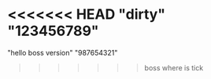 <<<<<<< HEAD
"dirty"
"123456789"
=======
"hello boss version"
"987654321"
>>>>>>> boss
where is tick